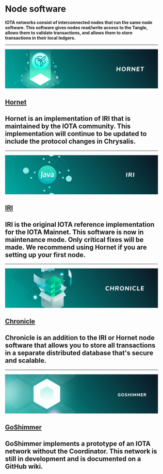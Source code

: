 # Node software

**IOTA networks consist of interconnected nodes that run the same node software. This software gives nodes read/write access to the Tangle, allows them to validate transactions, and allows them to store transactions in their local ledgers.**

-------------------------
![Hornet](images/hornet.png)
## [Hornet](root://hornet/1.1/overview.md)
Hornet is an implementation of IRI that is maintained by the IOTA community. This implementation will continue to be updated to include the protocol changes in Chrysalis.
-------------------------

-------------------------
![IRI](images/IRI.png)
## [IRI](root://iri/1.0/overview.md)
IRI is the original IOTA reference implementation for the IOTA Mainnet. This software is now in maintenance mode. Only critical fixes will be made. We recommend using Hornet if you are setting up your first node.
-------------------------

-------------------------
![Chronicle](images/Chronicle.png)
## [Chronicle](root://chronicle/1.0/overview.md)
Chronicle is an addition to the IRI or Hornet node software that allows you to store all transactions in a separate distributed database that's secure and scalable.
-------------------------

-------------------------
![GoShimmer](images/GoShimmer.png)
## [GoShimmer](https://github.com/iotaledger/goshimmer/wiki)
GoShimmer implements a prototype of an IOTA network without the Coordinator. This network is still in development and is documented on a GitHub wiki.
-------------------------

